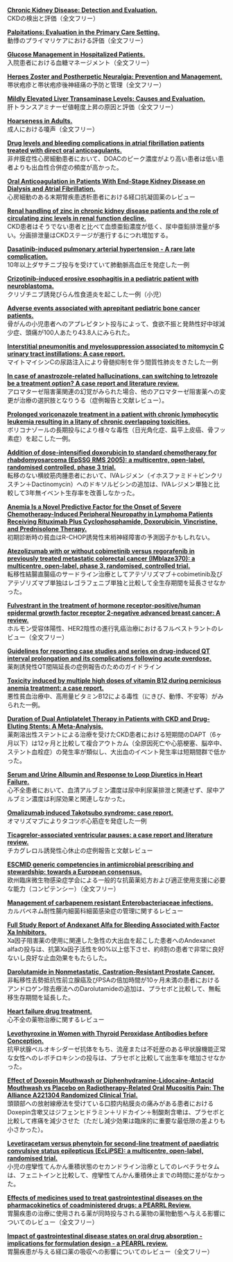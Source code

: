 [**Chronic Kidney Disease: Detection and Evaluation.**](https://www.ncbi.nlm.nih.gov/pubmed/29431364)  
CKDの検出と評価（全文フリー）

[**Palpitations: Evaluation in the Primary Care Setting.**](https://www.ncbi.nlm.nih.gov/pubmed/29431371)  
動悸のプライマリケアにおける評価（全文フリー）

[**Glucose Management in Hospitalized Patients.**](https://www.ncbi.nlm.nih.gov/pubmed/29431385)  
入院患者における血糖マネージメント（全文フリー）

[**Herpes Zoster and Postherpetic Neuralgia: Prevention and Management.**](https://www.ncbi.nlm.nih.gov/pubmed/29431387)  
帯状疱疹と帯状疱疹後神経痛の予防と管理（全文フリー）

[**Mildly Elevated Liver Transaminase Levels: Causes and Evaluation.**](https://www.ncbi.nlm.nih.gov/pubmed/29431403)  
肝トランスアミナーゼ値軽度上昇の原因と評価（全文フリー）

[**Hoarseness in Adults.**](https://www.ncbi.nlm.nih.gov/pubmed/29431404)  
成人における嗄声（全文フリー）

[**Drug levels and bleeding complications in atrial fibrillation patients treated with direct oral anticoagulants.**](https://www.ncbi.nlm.nih.gov/pubmed/31013383)  
非弁膜症性心房細動患者において、DOACのピーク濃度がより高い患者は低い患者よりも出血性合併症の頻度が高かった。

[**Oral Anticoagulation in Patients With End-Stage Kidney Disease on Dialysis and Atrial Fibrillation.**](https://www.ncbi.nlm.nih.gov/pubmed/30413255)  
心房細動のある末期腎疾患透析患者における経口抗凝固薬のレビュー

[**Renal handling of zinc in chronic kidney disease patients and the role of circulating zinc levels in renal function decline.**](https://www.ncbi.nlm.nih.gov/pubmed/31006015)  
CKD患者はそうでない患者と比べて血漿亜鉛濃度が低く、尿中亜鉛排泄量が多い。分画排泄量はCKDステージが進行するにつれ増加する。

[**Dasatinib-induced pulmonary arterial hypertension - A rare late complication.**](https://www.ncbi.nlm.nih.gov/pubmed/29343154)  
10年以上ダサチニブ投与を受けていて肺動脈高血圧を発症した一例

[**Crizotinib-induced erosive esophagitis in a pediatric patient with neuroblastoma.**](https://www.ncbi.nlm.nih.gov/pubmed/29357780)  
クリゾチニブ誘発びらん性食道炎を起こした一例（小児）

[**Adverse events associated with aprepitant pediatric bone cancer patients.**](https://www.ncbi.nlm.nih.gov/pubmed/29409391)  
骨がんの小児患者へのアプレピタント投与によって、食欲不振と発熱性好中球減少症、頭痛が100人あたり43.8人にみられた。

[**Interstitial pneumonitis and myelosuppression associated to mitomycin C urinary tract instillations: A case report.**](https://www.ncbi.nlm.nih.gov/pubmed/29475405)  
マイトマイシンCの尿路注入により骨髄抑制を伴う間質性肺炎をきたした一例

[**In case of anastrozole-related hallucinations, can switching to letrozole be a treatment option? A case report and literature review.**](https://www.ncbi.nlm.nih.gov/pubmed/29536789)  
アロマターゼ阻害薬関連の幻覚がみられた場合、他のアロマターゼ阻害薬への変更が治療の選択肢となりうる（症例報告と文献レビュー）。

[**Prolonged voriconazole treatment in a patient with chronic lymphocytic leukemia resulting in a litany of chronic overlapping toxicities.**](https://www.ncbi.nlm.nih.gov/pubmed/29554829)  
ボリコナゾールの長期投与により様々な毒性（日光角化症、扁平上皮癌、骨フッ素症）を起こした一例。

[**Addition of dose-intensified doxorubicin to standard chemotherapy for rhabdomyosarcoma (EpSSG RMS 2005): a multicentre, open-label, randomised controlled, phase 3 trial.**](https://www.ncbi.nlm.nih.gov/pubmed/29941280)  
転移のない横紋筋肉腫患者において、IVAレジメン（イホスファミド＋ビンクリスチン＋Dactinomycin）へのドキソルビシンの追加は、IVAレジメン単独と比較して3年無イベント生存率を改善しなかった。

[**Anemia Is a Novel Predictive Factor for the Onset of Severe Chemotherapy-Induced Peripheral Neuropathy in Lymphoma Patients Receiving Rituximab Plus Cyclophosphamide, Doxorubicin, Vincristine, and Prednisolone Therapy.**](https://www.ncbi.nlm.nih.gov/pubmed/30126466)  
初期診断時の貧血はR-CHOP誘発性末梢神経障害の予測因子かもしれない。

[**Atezolizumab with or without cobimetinib versus regorafenib in previously treated metastatic colorectal cancer (IMblaze370): a multicentre, open-label, phase 3, randomised, controlled trial.**](https://www.ncbi.nlm.nih.gov/pubmed/31003911)  
転移性結腸直腸癌のサードライン治療としてアテゾリズマブ＋cobimetinib及びアテゾリズマブ単独はレゴラフェニブ単独と比較して全生存期間を延長させなかった。

[**Fulvestrant in the treatment of hormone receptor-positive/human epidermal growth factor receptor 2-negative advanced breast cancer: A review.**](https://www.ncbi.nlm.nih.gov/pubmed/31004402)  
ホルモン受容体陽性、HER2陰性の進行乳癌治療におけるフルベストラントのレビュー（全文フリー）

[**Guidelines for reporting case studies and series on drug-induced QT interval prolongation and its complications following acute overdose.**](https://www.ncbi.nlm.nih.gov/pubmed/31018700)  
薬剤誘発性QT間隔延長の症例報告のためのガイドライン

[**Toxicity induced by multiple high doses of vitamin B12 during pernicious anemia treatment: a case report.**](https://www.ncbi.nlm.nih.gov/pubmed/31018715)  
悪性貧血治療中、高用量ビタミンB12による毒性（にきび、動悸、不安等）がみられた一例。

[**Duration of Dual Antiplatelet Therapy in Patients with CKD and Drug-Eluting Stents: A Meta-Analysis.**](https://www.ncbi.nlm.nih.gov/pubmed/31010936)  
薬剤溶出性ステントによる治療を受けたCKD患者における短期間のDAPT（6ヶ月以下）は12ヶ月と比較して複合アウトカム（全原因死亡や心筋梗塞、脳卒中、ステント血栓症）の発生率が類似し、大出血のイベント発生率は短期間群で低かった。

[**Serum and Urine Albumin and Response to Loop Diuretics in Heart Failure.**](https://www.ncbi.nlm.nih.gov/pubmed/31010938)  
心不全患者において、血清アルブミン濃度は尿中利尿薬排泄と関連せず、尿中アルブミン濃度は利尿効果と関連しなかった。

[**Omalizumab induced Takotsubo syndrome: case report.**](https://www.ncbi.nlm.nih.gov/pubmed/31020231)  
オマリズマブによりタコツボ心筋症を発症した一例

[**Ticagrelor-associated ventricular pauses: a case report and literature review.**](https://www.ncbi.nlm.nih.gov/pubmed/31020232)  
チカグレロル誘発性心休止の症例報告と文献レビュー

[**ESCMID generic competencies in antimicrobial prescribing and stewardship: towards a European consensus.**](https://www.ncbi.nlm.nih.gov/pubmed/30414817)  
欧州臨床微生物感染症学会による一般的な抗菌薬処方および適正使用支援に必要な能力（コンピテンシー）（全文フリー）

[**Management of carbapenem resistant Enterobacteriaceae infections.**](https://www.ncbi.nlm.nih.gov/pubmed/31004767)  
カルバペネム耐性腸内細菌科細菌感染症の管理に関するレビュー

[**Full Study Report of Andexanet Alfa for Bleeding Associated with Factor Xa Inhibitors.**](https://www.ncbi.nlm.nih.gov/pubmed/30730782)  
Xa因子阻害薬の使用に関連した急性の大出血を起こした患者へのAndexanet alfaの投与は、抗第Xa因子活性を90%以上低下させ、約8割の患者で非常に良好ないし良好な止血効果をもたらした。

[**Darolutamide in Nonmetastatic, Castration-Resistant Prostate Cancer.**](https://www.ncbi.nlm.nih.gov/pubmed/30763142)  
非転移性去勢抵抗性前立腺癌及びPSAの倍加時間が10ヶ月未満の患者におけるアンドロゲン除去療法へのDarolutamideの追加は、プラセボと比較して、無転移生存期間を延長した。

[**Heart failure drug treatment.**](https://www.ncbi.nlm.nih.gov/pubmed/30860029)  
心不全の薬物治療に関するレビュー

[**Levothyroxine in Women with Thyroid Peroxidase Antibodies before Conception.**](https://www.ncbi.nlm.nih.gov/pubmed/30907987)  
抗甲状腺ペルオキシダーゼ抗体をもち、流産または不妊歴のある甲状腺機能正常な女性へのレボチロキシンの投与は、プラセボと比較して出生率を増加させなかった。

[**Effect of Doxepin Mouthwash or Diphenhydramine-Lidocaine-Antacid Mouthwash vs Placebo on Radiotherapy-Related Oral Mucositis Pain: The Alliance A221304 Randomized Clinical Trial.**](https://www.ncbi.nlm.nih.gov/pubmed/30990550)  
頭頸部への放射線療法を受けている口腔内粘膜炎の痛みがある患者におけるDoxepin含嗽又はジフェンヒドラミン＋リドカイン＋制酸剤含嗽は、プラセボと比較して疼痛を減少させた（ただし減少効果は臨床的に重要な最低限の差よりも小さかった）。

[**Levetiracetam versus phenytoin for second-line treatment of paediatric convulsive status epilepticus (EcLiPSE): a multicentre, open-label, randomised trial.**](https://www.ncbi.nlm.nih.gov/pubmed/31005385)  
小児の痙攣性てんかん重積状態のセカンドライン治療としてのレベチラセタムは、フェニトインと比較して、痙攣性てんかん重積休止までの時間に差がなかった。

[**Effects of medicines used to treat gastrointestinal diseases on the pharmacokinetics of coadministered drugs: a PEARRL Review.**](https://www.ncbi.nlm.nih.gov/pubmed/30062750)  
胃腸疾患の治療に使用される薬が同時投与される薬物の薬物動態へ与える影響についてのレビュー（全文フリー）

[**Impact of gastrointestinal disease states on oral drug absorption - implications for formulation design - a PEARRL review.**](https://www.ncbi.nlm.nih.gov/pubmed/29766501)  
胃腸疾患が与える経口薬の吸収への影響についてのレビュー（全文フリー）